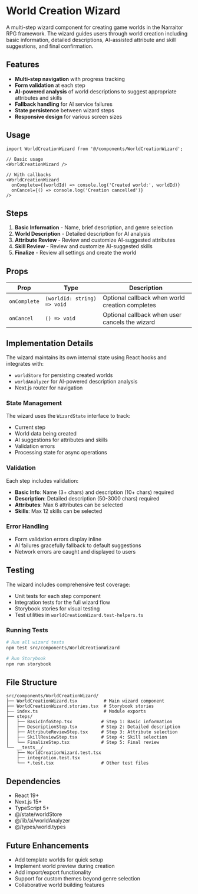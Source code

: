# World Creation Wizard

A multi-step wizard component for creating game worlds in the Narraitor RPG framework. The wizard guides users through world creation including basic information, detailed descriptions, AI-assisted attribute and skill suggestions, and final confirmation.

## Features

- **Multi-step navigation** with progress tracking
- **Form validation** at each step
- **AI-powered analysis** of world descriptions to suggest appropriate attributes and skills
- **Fallback handling** for AI service failures
- **State persistence** between wizard steps
- **Responsive design** for various screen sizes

## Usage

```tsx
import WorldCreationWizard from '@/components/WorldCreationWizard';

// Basic usage
<WorldCreationWizard />

// With callbacks
<WorldCreationWizard 
  onComplete={(worldId) => console.log('Created world:', worldId)}
  onCancel={() => console.log('Creation cancelled')}
/>
```

## Steps

1. **Basic Information** - Name, brief description, and genre selection
2. **World Description** - Detailed description for AI analysis
3. **Attribute Review** - Review and customize AI-suggested attributes
4. **Skill Review** - Review and customize AI-suggested skills  
5. **Finalize** - Review all settings and create the world

## Props

| Prop | Type | Description |
|------|------|-------------|
| `onComplete` | `(worldId: string) => void` | Optional callback when world creation completes |
| `onCancel` | `() => void` | Optional callback when user cancels the wizard |

## Implementation Details

The wizard maintains its own internal state using React hooks and integrates with:
- `worldStore` for persisting created worlds
- `worldAnalyzer` for AI-powered description analysis
- Next.js router for navigation

### State Management

The wizard uses the `WizardState` interface to track:
- Current step
- World data being created
- AI suggestions for attributes and skills
- Validation errors
- Processing state for async operations

### Validation

Each step includes validation:
- **Basic Info**: Name (3+ chars) and description (10+ chars) required
- **Description**: Detailed description (50-3000 chars) required
- **Attributes**: Max 6 attributes can be selected
- **Skills**: Max 12 skills can be selected

### Error Handling

- Form validation errors display inline
- AI failures gracefully fallback to default suggestions
- Network errors are caught and displayed to users

## Testing

The wizard includes comprehensive test coverage:
- Unit tests for each step component
- Integration tests for the full wizard flow
- Storybook stories for visual testing
- Test utilities in `worldCreationWizard.test-helpers.ts`

### Running Tests

```bash
# Run all wizard tests
npm test src/components/WorldCreationWizard

# Run Storybook
npm run storybook
```

## File Structure

```
src/components/WorldCreationWizard/
├── WorldCreationWizard.tsx          # Main wizard component
├── WorldCreationWizard.stories.tsx  # Storybook stories
├── index.ts                         # Module exports
├── steps/
│   ├── BasicInfoStep.tsx           # Step 1: Basic information
│   ├── DescriptionStep.tsx         # Step 2: Detailed description
│   ├── AttributeReviewStep.tsx     # Step 3: Attribute selection
│   ├── SkillReviewStep.tsx         # Step 4: Skill selection  
│   └── FinalizeStep.tsx            # Step 5: Final review
└── __tests__/
    ├── WorldCreationWizard.test.tsx
    ├── integration.test.tsx
    └── *.test.tsx                  # Other test files
```

## Dependencies

- React 19+
- Next.js 15+
- TypeScript 5+
- @/state/worldStore
- @/lib/ai/worldAnalyzer
- @/types/world.types

## Future Enhancements

- Add template worlds for quick setup
- Implement world preview during creation
- Add import/export functionality
- Support for custom themes beyond genre selection
- Collaborative world building features

